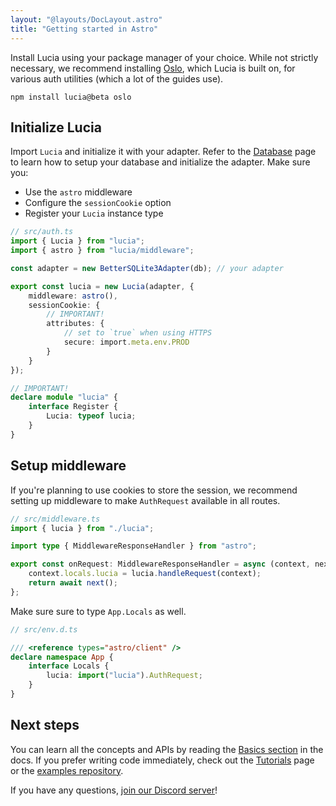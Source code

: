 ```yaml
---
layout: "@layouts/DocLayout.astro"
title: "Getting started in Astro"
---
```


Install Lucia using your package manager of your choice. While not strictly necessary, we recommend installing [Oslo](https://oslo.js.org), which Lucia is built on, for various auth utilities (which a lot of the guides use).

```
npm install lucia@beta oslo
```

## Initialize Lucia

Import `Lucia` and initialize it with your adapter. Refer to the [Database](/database) page to learn how to setup your database and initialize the adapter. Make sure you:

- Use the `astro` middleware
- Configure the `sessionCookie` option
- Register your `Lucia` instance type

```ts
// src/auth.ts
import { Lucia } from "lucia";
import { astro } from "lucia/middleware";

const adapter = new BetterSQLite3Adapter(db); // your adapter

export const lucia = new Lucia(adapter, {
	middleware: astro(),
	sessionCookie: {
		// IMPORTANT!
		attributes: {
			// set to `true` when using HTTPS
			secure: import.meta.env.PROD
		}
	}
});

// IMPORTANT!
declare module "lucia" {
	interface Register {
		Lucia: typeof lucia;
	}
}
```

## Setup middleware

If you're planning to use cookies to store the session, we recommend setting up middleware to make `AuthRequest` available in all routes.

```ts
// src/middleware.ts
import { lucia } from "./lucia";

import type { MiddlewareResponseHandler } from "astro";

export const onRequest: MiddlewareResponseHandler = async (context, next) => {
	context.locals.lucia = lucia.handleRequest(context);
	return await next();
};
```

Make sure sure to type `App.Locals` as well.

```ts
// src/env.d.ts

/// <reference types="astro/client" />
declare namespace App {
	interface Locals {
		lucia: import("lucia").AuthRequest;
	}
}
```

## Next steps

You can learn all the concepts and APIs by reading the [Basics section](/basics/sessions) in the docs. If you prefer writing code immediately, check out the [Tutorials](/tutorials) page or the [examples repository](https://github.com/lucia-auth/examples).

If you have any questions, [join our Discord server](https://discord.com/invite/PwrK3kpVR3)!

